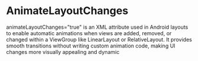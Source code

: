 # AnimateLayoutChanges
animateLayoutChanges="true" is an XML attribute used in Android layouts to enable automatic animations when views are added, removed, or changed within a ViewGroup like LinearLayout or RelativeLayout. It provides smooth transitions without writing custom animation code, making UI changes more visually appealing and dynamic

